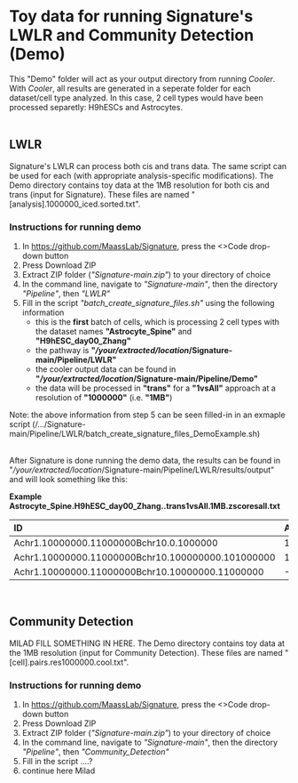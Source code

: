 # Toy data for running Signature's LWLR and Community Detection (Demo)
This "Demo" folder will act as your output directory from running _Cooler_. With _Cooler_, all results are generated in a seperate folder for each dataset/cell type analyzed. In this case, 2 cell types would have been processed separetly: H9hESCs and Astrocytes.  
<br/>

## LWLR
Signature's LWLR can process both cis and trans data. The same script can be used for each (with appropriate analysis-specific modifications). The Demo directory contains toy data at the 1MB resolution for both cis and trans (input for Signature). These files are named "[analysis].1000000_iced.sorted.txt".

### Instructions for running demo
1. In https://github.com/MaassLab/Signature, press the <>Code drop-down button
2. Press Download ZIP
3. Extract ZIP folder (_"Signature-main.zip"_) to your directory of choice 
4. In the command line, navigate to *"Signature-main"*, then the directory *"Pipeline"*, then *"LWLR"*
5. Fill in the script *"batch_create_signature_files.sh"* using the following information
   -  this is the **first** batch of cells, which is processing 2 cell types with the dataset names **"Astrocyte_Spine"** and **"H9hESC_day00_Zhang"**
   -  the pathway is **"*/your/extracted/location*/Signature-main/Pipeline/LWLR"**
   -  the cooler output data can be found in **"*/your/extracted/location*/Signature-main/Pipeline/Demo"**
   -  the data will be processed in **"trans"** for a **"1vsAll"** approach at a resolution of **"1000000"** (i.e. **"1MB"**)

Note: the above information from step 5 can be seen filled-in in an exmaple script (/.../Signature-main/Pipeline/LWLR/batch_create_signature_files_DemoExample.sh)  
<br/>

After Signature is done running the demo data, the results can be found in "*/your/extracted/location*/Signature-main/Pipeline/LWLR/results/output" and will look something like this:

**Example Astrocyte_Spine.H9hESC_day00_Zhang..trans1vsAll.1MB.zscoresall.txt**

   | ID                                                | Astrocyte_Spine       | H9hESC_day00_Zhang     |
   |:--------------------------------------------------|:----------------------|:-----------------------|
   | Achr1.10000000.11000000Bchr10.0.1000000           | 1.420                 | 1.048                  |
   | Achr1.10000000.11000000Bchr10.100000000.101000000 | 1.752                 | 1.691                  |
   | Achr1.10000000.11000000Bchr10.10000000.11000000   | -1.181                | -0.499                 |
<br/>
   
## Community Detection
MILAD FILL SOMETHING IN HERE. The Demo directory contains toy data at the 1MB resolution (input for Community Detection). These files are named "[cell].pairs.res1000000.cool.txt".

### Instructions for running demo
1. In https://github.com/MaassLab/Signature, press the <>Code drop-down button
2. Press Download ZIP
3. Extract ZIP folder (_"Signature-main.zip"_) to your directory of choice 
4. In the command line, navigate to *"Signature-main"*, then the directory *"Pipeline"*, then *"Community_Detection"*
5. Fill in the script ....?
6. continue here Milad
